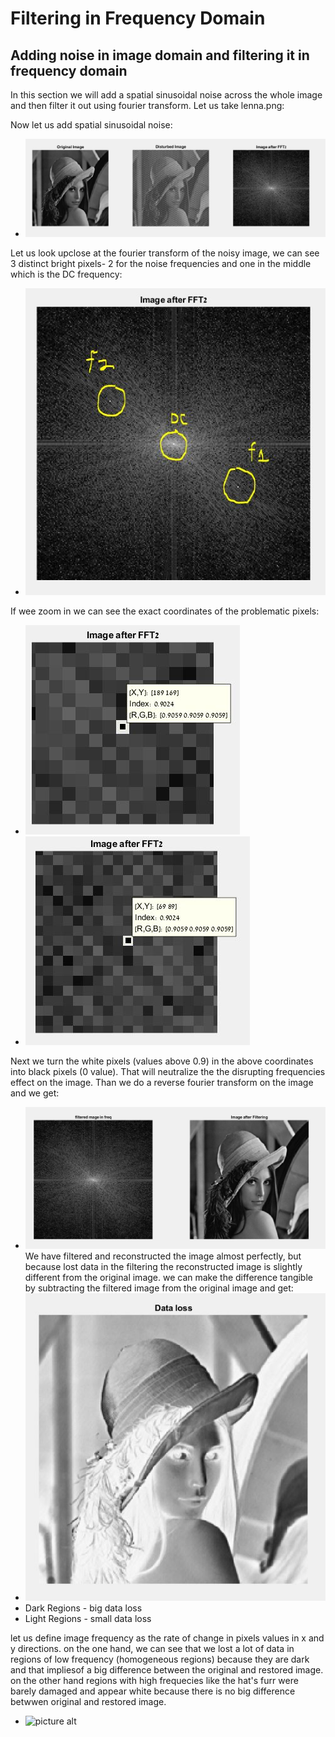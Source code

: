 # Filtering in Frequency Domain #
## Adding noise in image domain and filtering it in frequency domain ##
In this section we will add a spatial sinusoidal noise across the whole image and then filter it out using fourier transform.
Let us take lenna.png:

Now let us add spatial sinusoidal noise:
* ![picture alt](https://github.com/amitsason/Digital-Image-Processing/blob/master/Filtering%20image%20in%20frequency%20domain/beforeNoisyFFT.JPG)


Let us look upclose at the fourier transform of the noisy image, we can see 3 distinct bright pixels-
2 for the noise frequencies and one in the middle which is the DC frequency:
* ![picture alt](https://github.com/amitsason/Digital-Image-Processing/blob/master/Filtering%20image%20in%20frequency%20domain/noiseInFreqDom.JPG)


If wee zoom in we can see the exact coordinates of the problematic pixels:
* ![picture alt](https://github.com/amitsason/Digital-Image-Processing/blob/master/Filtering%20image%20in%20frequency%20domain/firstFreqCoo.JPG)
* ![picture alt](https://github.com/amitsason/Digital-Image-Processing/blob/master/Filtering%20image%20in%20frequency%20domain/secondFreqCoo.JPG)


Next we turn the white pixels (values above 0.9) in the above coordinates into black pixels (0 value).
That will neutralize the the disrupting frequencies effect on the image.
Than we do a reverse fourier transform on the image and we get:
* ![picture alt](https://github.com/amitsason/Digital-Image-Processing/blob/master/Filtering%20image%20in%20frequency%20domain/afterFTT.JPG)
We have filtered and reconstructed the image almost perfectly, but because lost data in the filtering the reconstructed image is slightly different from the original image. we can make the difference tangible by subtracting the filtered image from the original image and get:
* ![picture alt](https://github.com/amitsason/Digital-Image-Processing/blob/master/Filtering%20image%20in%20frequency%20domain/lostData.JPG)
* Dark Regions - big data loss
* Light Regions - small data loss

let us define image frequency as the rate of change in pixels values in x and y directions.
on the one hand, we can see that we lost a lot of data in regions of low frequency (homogeneous regions) because they are dark and that impliesof a big difference between the original and restored image.
on the other hand regions with high frequecies like the hat's furr were barely damaged and appear white because there is no big difference betwwen original and restored image.

* ![picture alt]()
